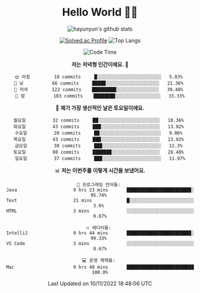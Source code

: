 <div align="center">

# Hello World 🙋‍♀️

![hayunyun's github stats](https://github-readme-stats.vercel.app/api?username=hayunyun&show_icons=true) 

 
[![Solved.ac Profile](http://mazassumnida.wtf/api/generate_badge?boj=hayunyun)](https://solved.ac/hayunyun)
 ![Top Langs](https://github-readme-stats.vercel.app/api/top-langs/?username=hayunyun&layout=compact)

<!--START_SECTION:waka-->
![Code Time](http://img.shields.io/badge/Code%20Time-561%20hrs%207%20mins-blue)

**저는 저녁형 인간이에요. 🦉** 

```text
🌞 아침         18 commits     █░░░░░░░░░░░░░░░░░░░░░░░░   5.83% 
🌆 낮　         66 commits     █████░░░░░░░░░░░░░░░░░░░░   21.36% 
🌃 저녁         122 commits    █████████░░░░░░░░░░░░░░░░   39.48% 
🌙 밤　         103 commits    ████████░░░░░░░░░░░░░░░░░   33.33%

```
📅 **제가 가장 생산적인 날은 토요일이에요.** 

```text
월요일          32 commits     ██░░░░░░░░░░░░░░░░░░░░░░░   10.36% 
화요일          43 commits     ███░░░░░░░░░░░░░░░░░░░░░░   13.92% 
수요일          28 commits     ██░░░░░░░░░░░░░░░░░░░░░░░   9.06% 
목요일          43 commits     ███░░░░░░░░░░░░░░░░░░░░░░   13.92% 
금요일          38 commits     ███░░░░░░░░░░░░░░░░░░░░░░   12.3% 
토요일          88 commits     ███████░░░░░░░░░░░░░░░░░░   28.48% 
일요일          37 commits     ███░░░░░░░░░░░░░░░░░░░░░░   11.97%

```


📊 **저는 이번주를 이렇게 시간을 보냈어요.** 

```text
💬 프로그래밍 언어들: 
Java                     9 hrs 23 mins       ████████████████████████░   95.74% 
Text                     21 mins             █░░░░░░░░░░░░░░░░░░░░░░░░   3.6% 
HTML                     3 mins              ░░░░░░░░░░░░░░░░░░░░░░░░░   0.67%

🔥 에디터들: 
IntelliJ                 9 hrs 44 mins       ████████████████████████░   99.33% 
VS Code                  3 mins              ░░░░░░░░░░░░░░░░░░░░░░░░░   0.67%

💻 운영 체제들: 
Mac                      9 hrs 48 mins       █████████████████████████   100.0%

```


 Last Updated on 10/11/2022 18:48:06 UTC
<!--END_SECTION:waka-->

<!--
**hayunyun/hayunyun** is a ✨ _special_ ✨ repository because its `README.md` (this file) appears on your GitHub profile.

Here are some ideas to get you started:

- 🔭 I’m currently working on ...
- 🌱 I’m currently learning ...
- 👯 I’m looking to collaborate on ...
- 🤔 I’m looking for help with ...
- 💬 Ask me about ...
- 📫 How to reach me: ...
- 😄 Pronouns: ...
- ⚡ Fun fact: ...
-->



